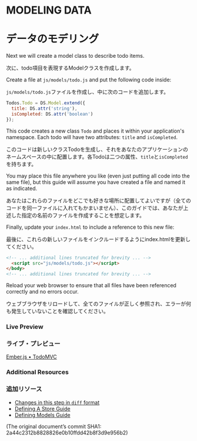 # MODELING DATA
# データのモデリング

Next we will create a model class to describe todo items. 

次に、todo項目を表現するModelクラスを作成します。

Create a file at `js/models/todo.js` and put the following code inside:

`js/models/todo.js`ファイルを作成し、中に次のコードを追加します。

```javascript
Todos.Todo = DS.Model.extend({
  title: DS.attr('string'),
  isCompleted: DS.attr('boolean')
});
```

This code creates a new class `Todo` and places it within your application's namespace. Each todo will have two attributes: `title` and `isCompleted`.

このコードは新しいクラスTodoを生成し、それをあなたのアプリケーションのネームスペースの中に配置します。各Todoは二つの属性、`title`と`isCompleted`を持ちます。

You may place this file anywhere you like (even just putting all code into the same file), but this guide will assume you have created a file and named it as indicated.

あなたはこれらのファイルをどこでも好きな場所に配置してよいですが（全てのコードを同一ファイルに入れてもかまいません）、このガイドでは、あなたが上述した指定の名前のファイルを作成することを想定します。

Finally, update your `index.html` to include a reference to this new file:

最後に、これらの新しいファイルをインクルードするようにindex.htmlを更新してください。

```html
<!-- ... additional lines truncated for brevity ... -->
  <script src="js/models/todo.js"></script>
</body>
<!-- ... additional lines truncated for brevity ... -->
```

Reload your web browser to ensure that all files have been referenced correctly and no errors occur.

ウェブブラウザをリロードして、全てのファイルが正しく参照され、エラーが何も発生していないことを確認してください。

### Live Preview
### ライブ・プレビュー
<a class="jsbin-embed" href="http://jsbin.com/AJoyOGo/1/embed?live">Ember.js • TodoMVC</a><script src="http://static.jsbin.com/js/embed.js"></script>

### Additional Resources
### 追加リソース

  * [Changes in this step in `diff` format](https://github.com/emberjs/quickstart-code-sample/commit/a1ccdb43df29d316a7729321764c00b8d850fcd1)
  * [Defining A Store Guide](/guides/models/defining-a-store)
  * [Defining Models Guide](/guides/models/defining-models)

(The original document’s commit SHA1: 2a44c2312b8828826e0b10ffdd42b8f3d9e956b2)